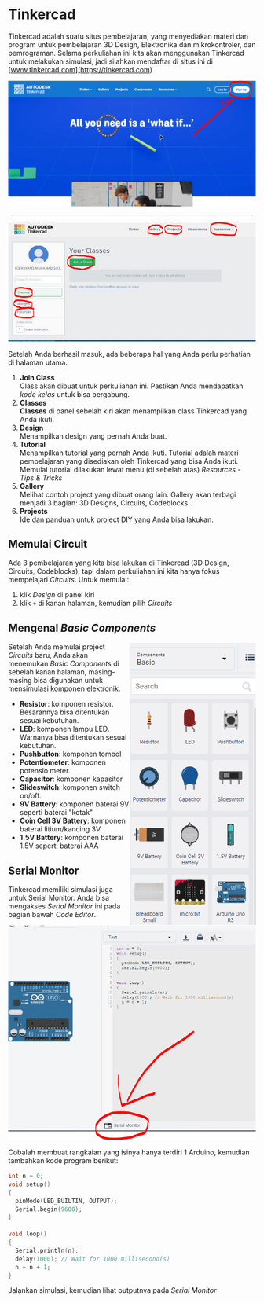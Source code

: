 # Tinkercad

Tinkercad adalah suatu situs pembelajaran, yang menyediakan materi dan program untuk pembelajaran 3D Design, Elektronika dan mikrokontroler, dan pemrograman. Selama perkuliahan ini kita akan menggunakan Tinkercad untuk melakukan simulasi, jadi silahkan mendaftar di situs ini di [www.tinkercad.com](https://tinkercad.com)

![](res/tinkercad-signup.png)

---

![](res/tinkercad-home.png)

Setelah Anda berhasil masuk, ada beberapa hal yang Anda perlu perhatian di halaman utama.
1. **Join Class**\
   Class akan dibuat untuk perkuliahan ini. Pastikan Anda mendapatkan _kode kelas_ untuk bisa bergabung.
2. **Classes**\
   **Classes** di panel sebelah kiri akan menampilkan class Tinkercad yang Anda ikuti.
3. **Design**\
   Menampilkan design yang pernah Anda buat.
4. **Tutorial**\
   Menampilkan tutorial yang pernah Anda ikuti. Tutorial adalah materi pembelajaran yang disediakan oleh Tinkercad yang bisa Anda ikuti. Memulai tutorial dilakukan lewat menu (di sebelah atas) _Resources - Tips & Tricks_
5. **Gallery**\
   Melihat contoh project yang dibuat orang lain. Gallery akan terbagi menjadi 3 bagian: 3D Designs, Circuits, Codeblocks.
6. **Projects**\
   Ide dan panduan untuk project DIY yang Anda bisa lakukan.


## Memulai Circuit
Ada 3 pembelajaran yang kita bisa lakukan di Tinkercad (3D Design, Circuits, Codeblocks), tapi dalam perkuliahan ini kita hanya fokus mempelajari _Circuits_. Untuk memulai:
1. klik _Design_ di panel kiri
2. klik `+` di kanan halaman, kemudian pilih _Circuits_

## Mengenal _Basic Components_
<img src="res/tinkercad-basic.png" align=right>Setelah Anda memulai project _Circuits_ baru, Anda akan menemukan _Basic Components_ di sebelah kanan halaman, masing-masing bisa digunakan untuk mensimulasi komponen elektronik.
- **Resistor**: komponen resistor. Besarannya bisa ditentukan sesuai kebutuhan.
- **LED**: komponen lampu LED. Warnanya bisa ditentukan sesuai kebutuhan.
- **Pushbutton**: komponen tombol
- **Potentiometer**: komponen potensio meter. 
- **Capasitor**: komponen kapasitor
- **Slideswitch**: komponen switch on/off.
- **9V Battery**: komponen baterai 9V seperti baterai "kotak"
- **Coin Cell 3V Battery**: komponen baterai litium/kancing 3V
- **1.5V Battery**: komponen baterai 1.5V seperti baterai AAA

## Serial Monitor

Tinkercad memiliki simulasi juga untuk Serial Monitor. Anda bisa mengakses _Serial Monitor_ ini pada bagian bawah _Code Editor_.

![](res/serial-monitor.png)

Cobalah membuat rangkaian yang isinya hanya terdiri 1 Arduino, kemudian tambahkan kode program berikut:

```cpp
int n = 0;
void setup()
{
  pinMode(LED_BUILTIN, OUTPUT);
  Serial.begin(9600);
}

void loop()
{
  Serial.println(n);
  delay(1000); // Wait for 1000 millisecond(s)
  n = n + 1;
}
```
Jalankan simulasi, kemudian lihat outputnya pada _Serial Monitor_